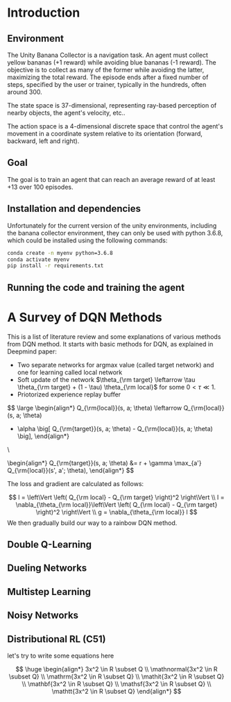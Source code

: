 # Introduction

## Environment
The Unity Banana Collector is a navigation task. An agent must collect yellow bananas (+1 reward) while avoiding blue bananas (-1 reward). The objective is to collect as many of the former while avoiding the latter, maximizing the total reward. The episode ends after a fixed number of steps, specified by the user or trainer, typically in the hundreds, often around 300.

The state space is 37-dimensional, representing ray-based perception of nearby objects, the agent's velocity, etc..

The action space is a 4-dimensional discrete space that control the agent's movement in a coordinate system relative to its orientation (forward, backward, left and right).

## Goal
The goal is to train an agent that can reach an average reward of at least +13 over 100 episodes.



## Installation and dependencies
Unfortunately for the current version of the unity environments, including the banana collector environment, they can only be used with python 3.6.8, which could be installed using the following commands:

```bash
conda create -n myenv python=3.6.8 
conda activate myenv
pip install -r requirements.txt
```

## Running the code and training the agent

# A Survey of DQN Methods

This is a list of literature review and some explanations of various methods from DQN method. It starts with basic methods for DQN, as explained in Deepmind paper:
- Two separate networks for argmax value (called target network) and one for learning called local network
- Soft update of the network $\theta_{\rm target} \leftarrow \tau \theta_{\rm target} + (1 - \tau) \theta_{\rm local}$ for some $0 \lt \tau \ll 1$.
- Priotorized experience replay buffer


$$
\large
\begin{align*}
Q_{\rm{local}}(s, a; \theta) \leftarrow Q_{\rm{local}}(s, a; \theta) 
+ \alpha \big[ Q_{\rm{target}}(s, a; \theta) - Q_{\rm{local}}(s, a; \theta) \big],
\end{align*}

\\

\begin{align*}
Q_{\rm{target}}(s, a; \theta) &= r + \gamma \max_{a'} Q_{\rm{local}}(s', a'; \theta),
\end{align*}
$$

The loss and gradient are calculated as follows:


$$
l = \left\Vert \left( Q_{\rm local}  - Q_{\rm target} \right)^2 \right\Vert \\
l = \nabla_{\theta_{\rm local}}\left\Vert \left( Q_{\rm local}  - Q_{\rm target} \right)^2 \right\Vert \\
g = \nabla_{\theta_{\rm local}} l
$$
We then gradually build our way to a rainbow DQN method. 

## Double Q-Learning
## Dueling Networks
## Multistep Learning
## Noisy Networks
## Distributional RL (C51)


let's try to write some equations here

$$
\huge
\begin{align*}
3x^2 \in R \subset Q \\
\mathnormal{3x^2 \in R \subset Q} \\
\mathrm{3x^2 \in R \subset Q} \\
\mathit{3x^2 \in R \subset Q} \\
\mathbf{3x^2 \in R \subset Q} \\
\mathsf{3x^2 \in R \subset Q} \\
\mathtt{3x^2 \in R \subset Q}
\end{align*}
$$
